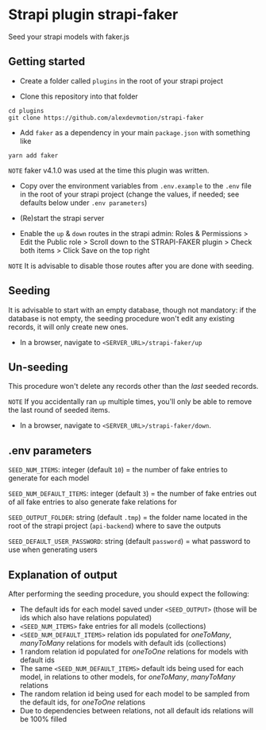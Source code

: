 # Strapi plugin strapi-faker

Seed your strapi models with faker.js


## Getting started

- Create a folder called `plugins` in the root of your strapi project

- Clone this repository into that folder
```
cd plugins
git clone https://github.com/alexdevmotion/strapi-faker
```

- Add `faker` as a dependency in your main `package.json` with something like
```
yarn add faker
```

`NOTE` faker v4.1.0 was used at the time this plugin was written.

- Copy over the environment variables from `.env.example` to the `.env` file in the root of your strapi project 
(change the values, if needed; see defaults below under `.env parameters`)

- (Re)start the strapi server

- Enable the `up` & `down` routes in the strapi admin:
Roles & Permissions > Edit the Public role > Scroll down to the STRAPI-FAKER plugin > Check both items > Click Save on the top right

`NOTE` It is advisable to disable those routes after you are done with seeding.


## Seeding

It is advisable to start with an empty database, though not mandatory: if the database
is not empty, the seeding procedure won't edit any existing records, it will only create new ones.

- In a browser, navigate to `<SERVER_URL>/strapi-faker/up`


## Un-seeding

This procedure won't delete any records other than the *last* seeded records.

`NOTE` If you accidentally ran `up` multiple times, you'll only be able to remove the last round of seeded items.

- In a browser, navigate to `<SERVER_URL>/strapi-faker/down`.


## .env parameters

`SEED_NUM_ITEMS`: integer (default `10`) = the number of fake entries to generate for each model

`SEED_NUM_DEFAULT_ITEMS`: integer (default `3`) = the number of fake entries out of all fake entries to also generate fake relations for

`SEED_OUTPUT_FOLDER`: string (default `.tmp`) = the folder name located in the root of the strapi project (`api-backend`) where to save the outputs

`SEED_DEFAULT_USER_PASSWORD`: string (default `password`) = what password to use when generating users


## Explanation of output

After performing the seeding procedure, you should expect the following:

- The default ids for each model saved under `<SEED_OUTPUT>` (those will be ids which also have relations populated)
- `<SEED_NUM_ITEMS>` fake entries for all models (collections)
- `<SEED_NUM_DEFAULT_ITEMS>` relation ids populated for *oneToMany*, *manyToMany* relations for models with default ids (collections)
- 1 random relation id populated for *oneToOne* relations for models with default ids
- The same `<SEED_NUM_DEFAULT_ITEMS>` default ids being used for each model, in relations to other models, for *oneToMany*, *manyToMany* relations
- The random relation id being used for each model to be sampled from the default ids, for *oneToOne* relations
- Due to dependencies between relations, not all default ids relations will be 100% filled
